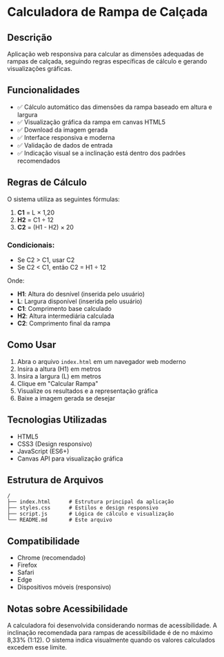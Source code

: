 # Calculadora de Rampa de Calçada

## Descrição
Aplicação web responsiva para calcular as dimensões adequadas de rampas de calçada, seguindo regras específicas de cálculo e gerando visualizações gráficas.

## Funcionalidades
- ✅ Cálculo automático das dimensões da rampa baseado em altura e largura
- ✅ Visualização gráfica da rampa em canvas HTML5
- ✅ Download da imagem gerada
- ✅ Interface responsiva e moderna
- ✅ Validação de dados de entrada
- ✅ Indicação visual se a inclinação está dentro dos padrões recomendados

## Regras de Cálculo
O sistema utiliza as seguintes fórmulas:

1. **C1** = L × 1,20
2. **H2** = C1 ÷ 12
3. **C2** = (H1 - H2) × 20

### Condicionais:
- Se C2 > C1, usar C2
- Se C2 < C1, então C2 = H1 ÷ 12

Onde:
- **H1**: Altura do desnível (inserida pelo usuário)
- **L**: Largura disponível (inserida pelo usuário)
- **C1**: Comprimento base calculado
- **H2**: Altura intermediária calculada
- **C2**: Comprimento final da rampa

## Como Usar
1. Abra o arquivo `index.html` em um navegador web moderno
2. Insira a altura (H1) em metros
3. Insira a largura (L) em metros
4. Clique em "Calcular Rampa"
5. Visualize os resultados e a representação gráfica
6. Baixe a imagem gerada se desejar

## Tecnologias Utilizadas
- HTML5
- CSS3 (Design responsivo)
- JavaScript (ES6+)
- Canvas API para visualização gráfica

## Estrutura de Arquivos
```
/
├── index.html      # Estrutura principal da aplicação
├── styles.css      # Estilos e design responsivo
├── script.js       # Lógica de cálculo e visualização
└── README.md       # Este arquivo
```

## Compatibilidade
- Chrome (recomendado)
- Firefox
- Safari
- Edge
- Dispositivos móveis (responsivo)

## Notas sobre Acessibilidade
A calculadora foi desenvolvida considerando normas de acessibilidade. A inclinação recomendada para rampas de acessibilidade é de no máximo 8,33% (1:12). O sistema indica visualmente quando os valores calculados excedem esse limite.